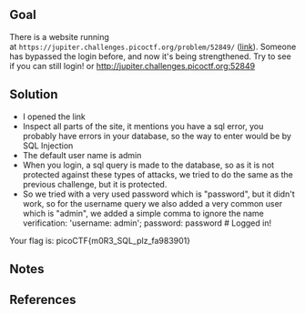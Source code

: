 ## Goal
There is a website running at `https://jupiter.challenges.picoctf.org/problem/52849/` ([link](https://jupiter.challenges.picoctf.org/problem/52849/)). Someone has bypassed the login before, and now it's being strengthened. Try to see if you can still login! or http://jupiter.challenges.picoctf.org:52849
## Solution

+ I opened the link
+ Inspect all parts of the site, it mentions you have a sql error, you probably have errors in your database, so the way to enter would be by SQL Injection
+ The default user name is admin
+ When you login, a sql query is made to the database, so as it is not protected against these types of attacks, we tried to do the same as the previous challenge, but it is protected.
+ So we tried with a very used password which is "password", but it didn't work, so for the username query we also added a very common user which is "admin", we added a simple comma to ignore the name verification:
		'username: admin';
		password: password
		# Logged in!

Your flag is: picoCTF{m0R3_SQL_plz_fa983901}
## Notes

## References

